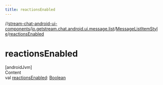 ```yaml
---
title: reactionsEnabled
---
```

//[stream-chat-android-ui-components](../../../index.md)/[io.getstream.chat.android.ui.message.list](../index.md)/[MessageListItemStyle](index.md)/[reactionsEnabled](reactionsEnabled.md)



# reactionsEnabled  
[androidJvm]  
Content  
val [reactionsEnabled](reactionsEnabled.md): [Boolean](https://kotlinlang.org/api/latest/jvm/stdlib/kotlin/-boolean/index.html)  



